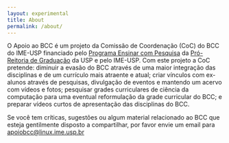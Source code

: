```yaml
---
layout: experimental
title: About
permalink: /about/
---
```


<p>O Apoio ao BCC é um projeto da Comissão de Coordenação (CoC) do BCC do IME-USP financiado pelo <a href="http://www.prg.usp.br/site/index.php?option=com_content&amp;view=article&amp;id=59&amp;Itemid=37">Programa Ensinar com Pesquisa</a> da <a href="http://www.prg.usp.br/site/">Pró-Reitoria de Graduação</a> da USP e pelo IME-USP. Com este projeto a CoC pretende: diminuir a evasão do BCC através de uma maior integração das disciplinas e de um currículo mais atraente e atual; criar vínculos com ex-alunos através de pesquisas, divulgação de eventos e mantendo um acervo com vídeos e fotos; pesquisar grades curriculares de ciência da computação para uma eventual reformulação da grade curricular do BCC; e preparar vídeos curtos de apresentação das disciplinas do BCC.</p>
<p>
Se você tem críticas, sugestões ou algum material relacionado ao BCC que esteja gentilmente disposto a compartilhar, por favor envie um email para
<a href="mailto:apoiobcc@linux.ime.usp.br">apoiobcc@linux.ime.usp.br</a>
</p>
